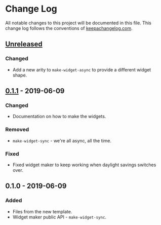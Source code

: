 # Change Log
All notable changes to this project will be documented in this file. This change log follows the conventions of [keepachangelog.com](http://keepachangelog.com/).

## [Unreleased]
### Changed
- Add a new arity to `make-widget-async` to provide a different widget shape.

## [0.1.1] - 2019-06-09
### Changed
- Documentation on how to make the widgets.

### Removed
- `make-widget-sync` - we're all async, all the time.

### Fixed
- Fixed widget maker to keep working when daylight savings switches over.

## 0.1.0 - 2019-06-09
### Added
- Files from the new template.
- Widget maker public API - `make-widget-sync`.

[Unreleased]: https://github.com/your-name/ray/compare/0.1.1...HEAD
[0.1.1]: https://github.com/your-name/ray/compare/0.1.0...0.1.1
